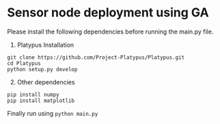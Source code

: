 # Sensor node deployment using GA

Please install the following dependencies before running the main.py file.
1. Platypus Installation
  ```
  git clone https://github.com/Project-Platypus/Platypus.git
  cd Platypus
  python setup.py develop
  ```
2. Other dependencies
  ```
  pip install numpy
  pip install matplotlib
  ```
Finally run using `python main.py`
